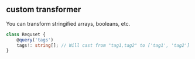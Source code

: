 ## custom transformer

You can transform stringified arrays, booleans, etc.

```typescript
class Requset {
    @query('tags')
    tags!: string[]; // Will cast from "tag1,tag2" to ['tag1', 'tag2']
}
```
